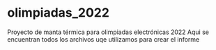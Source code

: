 # olimpiadas_2022
Proyecto de manta térmica para olimpiadas electrónicas 2022
Aqui se encuentran todos los archivos uqe utilizamos para crear el informe
